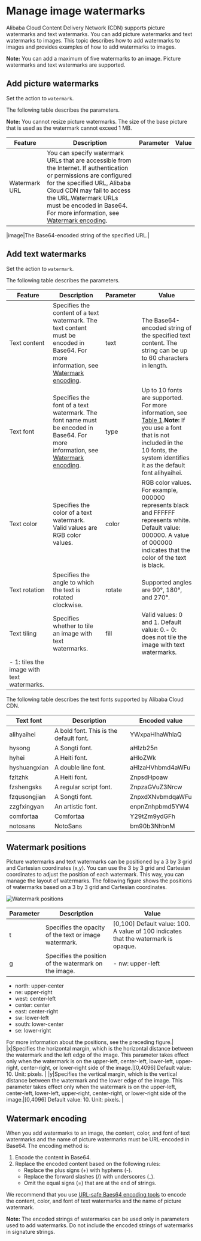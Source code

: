 # Manage image watermarks

Alibaba Cloud Content Delivery Network \(CDN\) supports picture watermarks and text watermarks. You can add picture watermarks and text watermarks to images. This topic describes how to add watermarks to images and provides examples of how to add watermarks to images.

**Note:** You can add a maximum of five watermarks to an image. Picture watermarks and text watermarks are supported.

## Add picture watermarks

Set the action to `watermark`.

The following table describes the parameters.

**Note:** You cannot resize picture watermarks. The size of the base picture that is used as the watermark cannot exceed 1 MB.

|Feature|Description|Parameter|Value|
|-------|-----------|---------|-----|
|Watermark URL|You can specify watermark URLs that are accessible from the Internet. If authentication or permissions are configured for the specified URL, Alibaba Cloud CDN may fail to access the URL.Watermark URLs must be encoded in Base64. For more information, see [Watermark encoding](#section_xlb_u1r_uk2).

|image|The Base64-encoded string of the specified URL.|

## Add text watermarks

Set the action to `watermark`.

The following table describes the parameters.

|Feature|Description|Parameter|Value|
|-------|-----------|---------|-----|
|Text content|Specifies the content of a text watermark. The text content must be encoded in Base64. For more information, see [Watermark encoding](#section_xlb_u1r_uk2).|text|The Base64-encoded string of the specified text content. The string can be up to 60 characters in length.|
|Text font|Specifies the font of a text watermark. The font name must be encoded in Base64. For more information, see [Watermark encoding](#section_xlb_u1r_uk2).|type|Up to 10 fonts are supported. For more information, see [Table 1](#table_34s_n6t_ufa).**Note:** If you use a font that is not included in the 10 fonts, the system identifies it as the default font alihyaihei. |
|Text color|Specifies the color of a text watermark. Valid values are RGB color values.|color|RGB color values. For example, 000000 represents black and FFFFFF represents white. Default value: 000000. A value of 000000 indicates that the color of the text is black. |
|Text rotation|Specifies the angle to which the text is rotated clockwise.|rotate|Supported angles are 90°, 180°, and 270°.|
|Text tiling|Specifies whether to tile an image with text watermarks.|fill|Valid values: 0 and 1. Default value: 0.-   0: does not tile the image with text watermarks.
-   1: tiles the image with text watermarks. |

The following table describes the text fonts supported by Alibaba Cloud CDN.

|Text font|Description|Encoded value|
|---------|-----------|-------------|
|alihyaihei|A bold font. This is the default font.|YWxpaHlhaWhlaQ|
|hysong|A Songti font.|aHlzb25n|
|hyhei|A Heiti font.|aHloZWk|
|hyshuangxian|A double line font.|aHlzaHVhbmd4aWFu|
|fzltzhk|A Heiti font.|ZnpsdHpoaw|
|fzshengsks|A regular script font.|ZnpzaGVuZ3Nrcw|
|fzqusongjian|A Songti font.|ZnpxdXNvbmdqaWFu|
|zzgfxingyan|An artistic font.|enpnZnhpbmd5YW4|
|comfortaa|Comfortaa|Y29tZm9ydGFh|
|notosans|NotoSans|bm90b3NhbnM|

## Watermark positions

Picture watermarks and text watermarks can be positioned by a 3 by 3 grid and Cartesian coordinates \(x,y\). You can use the 3 by 3 grid and Cartesian coordinates to adjust the position of each watermark. This way, you can manage the layout of watermarks. The following figure shows the positions of watermarks based on a 3 by 3 grid and Cartesian coordinates.

![Watermark positions](https://static-aliyun-doc.oss-accelerate.aliyuncs.com/assets/img/en-US/4900397061/p186559.png)

|Parameter|Description|Value|
|---------|-----------|-----|
|t|Specifies the opacity of the text or image watermark.|\[0,100\] Default value: 100. A value of 100 indicates that the watermark is opaque. |
|g|Specifies the position of the watermark on the image.|-   nw: upper-left
-   north: upper-center
-   ne: upper-right
-   west: center-left
-   center: center
-   east: center-right
-   sw: lower-left
-   south: lower-center
-   se: lower-right

For more information about the positions, see the preceding figure.|
|x|Specifies the horizontal margin, which is the horizontal distance between the watermark and the left edge of the image. This parameter takes effect only when the watermark is on the upper-left, center-left, lower-left, upper-right, center-right, or lower-right side of the image.|\[0,4096\] Default value: 10. Unit: pixels. |
|y|Specifies the vertical margin, which is the vertical distance between the watermark and the lower edge of the image. This parameter takes effect only when the watermark is on the upper-left, center-left, lower-left, upper-right, center-right, or lower-right side of the image.|\[0,4096\] Default value: 10. Unit: pixels. |

## Watermark encoding

When you add watermarks to an image, the content, color, and font of text watermarks and the name of picture watermarks must be URL-encoded in Base64. The encoding method is:

1.  Encode the content in Base64.
2.  Replace the encoded content based on the following rules:
    -   Replace the plus signs \(+\) with hyphens \(-\).
    -   Replace the forward slashes \(/\) with underscores \(\_\).
    -   Omit the equal signs \(=\) that are at the end of strings.

We recommend that you use [URL-safe Baes64 encoding tools](https://simplycalc.com/base64url-encode.php) to encode the content, color, and font of text watermarks and the name of picture watermark.

**Note:** The encoded strings of watermarks can be used only in parameters used to add watermarks. Do not include the encoded strings of watermarks in signature strings.

